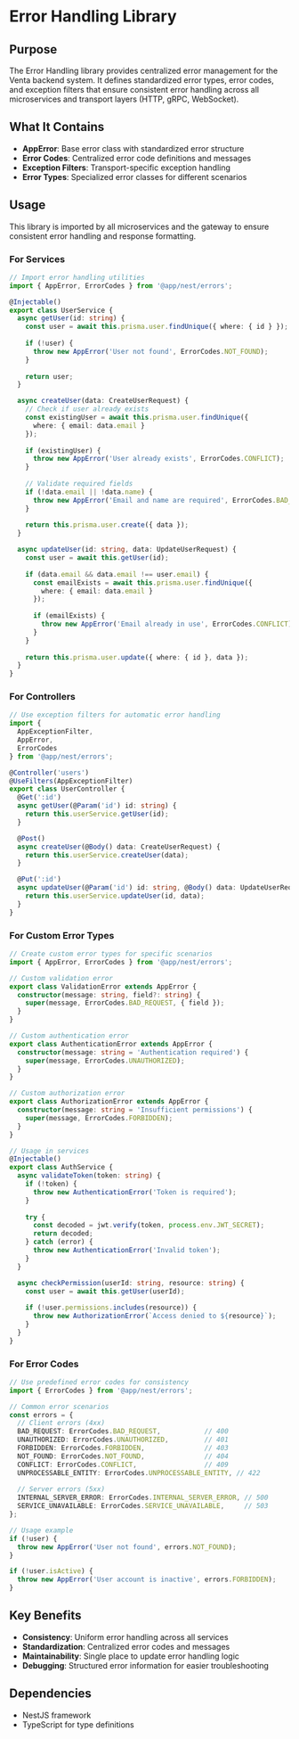 # Error Handling Library

## Purpose

The Error Handling library provides centralized error management for the Venta backend system. It defines standardized error types, error codes, and exception filters that ensure consistent error handling across all microservices and transport layers (HTTP, gRPC, WebSocket).

## What It Contains

- **AppError**: Base error class with standardized error structure
- **Error Codes**: Centralized error code definitions and messages
- **Exception Filters**: Transport-specific exception handling
- **Error Types**: Specialized error classes for different scenarios

## Usage

This library is imported by all microservices and the gateway to ensure consistent error handling and response formatting.

### For Services
```typescript
// Import error handling utilities
import { AppError, ErrorCodes } from '@app/nest/errors';

@Injectable()
export class UserService {
  async getUser(id: string) {
    const user = await this.prisma.user.findUnique({ where: { id } });
    
    if (!user) {
      throw new AppError('User not found', ErrorCodes.NOT_FOUND);
    }
    
    return user;
  }

  async createUser(data: CreateUserRequest) {
    // Check if user already exists
    const existingUser = await this.prisma.user.findUnique({
      where: { email: data.email }
    });
    
    if (existingUser) {
      throw new AppError('User already exists', ErrorCodes.CONFLICT);
    }
    
    // Validate required fields
    if (!data.email || !data.name) {
      throw new AppError('Email and name are required', ErrorCodes.BAD_REQUEST);
    }
    
    return this.prisma.user.create({ data });
  }

  async updateUser(id: string, data: UpdateUserRequest) {
    const user = await this.getUser(id);
    
    if (data.email && data.email !== user.email) {
      const emailExists = await this.prisma.user.findUnique({
        where: { email: data.email }
      });
      
      if (emailExists) {
        throw new AppError('Email already in use', ErrorCodes.CONFLICT);
      }
    }
    
    return this.prisma.user.update({ where: { id }, data });
  }
}
```

### For Controllers
```typescript
// Use exception filters for automatic error handling
import { 
  AppExceptionFilter, 
  AppError, 
  ErrorCodes 
} from '@app/nest/errors';

@Controller('users')
@UseFilters(AppExceptionFilter)
export class UserController {
  @Get(':id')
  async getUser(@Param('id') id: string) {
    return this.userService.getUser(id);
  }

  @Post()
  async createUser(@Body() data: CreateUserRequest) {
    return this.userService.createUser(data);
  }

  @Put(':id')
  async updateUser(@Param('id') id: string, @Body() data: UpdateUserRequest) {
    return this.userService.updateUser(id, data);
  }
}
```

### For Custom Error Types
```typescript
// Create custom error types for specific scenarios
import { AppError, ErrorCodes } from '@app/nest/errors';

// Custom validation error
export class ValidationError extends AppError {
  constructor(message: string, field?: string) {
    super(message, ErrorCodes.BAD_REQUEST, { field });
  }
}

// Custom authentication error
export class AuthenticationError extends AppError {
  constructor(message: string = 'Authentication required') {
    super(message, ErrorCodes.UNAUTHORIZED);
  }
}

// Custom authorization error
export class AuthorizationError extends AppError {
  constructor(message: string = 'Insufficient permissions') {
    super(message, ErrorCodes.FORBIDDEN);
  }
}

// Usage in services
@Injectable()
export class AuthService {
  async validateToken(token: string) {
    if (!token) {
      throw new AuthenticationError('Token is required');
    }
    
    try {
      const decoded = jwt.verify(token, process.env.JWT_SECRET);
      return decoded;
    } catch (error) {
      throw new AuthenticationError('Invalid token');
    }
  }

  async checkPermission(userId: string, resource: string) {
    const user = await this.getUser(userId);
    
    if (!user.permissions.includes(resource)) {
      throw new AuthorizationError(`Access denied to ${resource}`);
    }
  }
}
```

### For Error Codes
```typescript
// Use predefined error codes for consistency
import { ErrorCodes } from '@app/nest/errors';

// Common error scenarios
const errors = {
  // Client errors (4xx)
  BAD_REQUEST: ErrorCodes.BAD_REQUEST,           // 400
  UNAUTHORIZED: ErrorCodes.UNAUTHORIZED,         // 401
  FORBIDDEN: ErrorCodes.FORBIDDEN,               // 403
  NOT_FOUND: ErrorCodes.NOT_FOUND,               // 404
  CONFLICT: ErrorCodes.CONFLICT,                 // 409
  UNPROCESSABLE_ENTITY: ErrorCodes.UNPROCESSABLE_ENTITY, // 422
  
  // Server errors (5xx)
  INTERNAL_SERVER_ERROR: ErrorCodes.INTERNAL_SERVER_ERROR, // 500
  SERVICE_UNAVAILABLE: ErrorCodes.SERVICE_UNAVAILABLE,     // 503
};

// Usage example
if (!user) {
  throw new AppError('User not found', errors.NOT_FOUND);
}

if (!user.isActive) {
  throw new AppError('User account is inactive', errors.FORBIDDEN);
}
```

## Key Benefits

- **Consistency**: Uniform error handling across all services
- **Standardization**: Centralized error codes and messages
- **Maintainability**: Single place to update error handling logic
- **Debugging**: Structured error information for easier troubleshooting

## Dependencies

- NestJS framework
- TypeScript for type definitions 